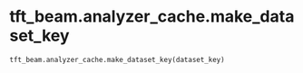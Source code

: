 <div itemscope itemtype="http://developers.google.com/ReferenceObject">
<meta itemprop="name" content="tft_beam.analyzer_cache.make_dataset_key" />
<meta itemprop="path" content="Stable" />
</div>

# tft_beam.analyzer_cache.make_dataset_key

``` python
tft_beam.analyzer_cache.make_dataset_key(dataset_key)
```

